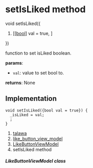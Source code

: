 
<div>

# setIsLiked method

</div>


void setIsLiked({

1.  [[[bool](https://api.flutter.dev/flutter/dart-core/bool-class.md)]
    val = true,
    ]

})



function to set isLiked boolean.

**params**:

-   `val`: value to set bool to.

**returns**: None



## Implementation

``` language-dart
void setIsLiked({bool val = true}) {
  _isLiked = val;
  ;
}
```







1.  [talawa](../../index.md)
2.  [like_button_view_model](../../view_model_widgets_view_models_like_button_view_model/)
3.  [LikeButtonViewModel](../../view_model_widgets_view_models_like_button_view_model/LikeButtonViewModel-class.md)
4.  setIsLiked method

##### LikeButtonViewModel class







